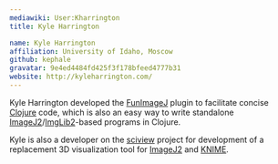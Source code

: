 ```yaml
---
mediawiki: User:Kharrington
title: Kyle Harrington

name: Kyle Harrington
affiliation: University of Idaho, Moscow
github: kephale
gravatar: 9e4ed4484fd425f3f178bfeed4777b31
website: http://kyleharrington.com/
---
```


Kyle Harrington developed the [FunImageJ](/software/funimagej) plugin to facilitate concise [Clojure](/scripting/clojure) code, which is also an easy way to write standalone [ImageJ2](/software/imagej2)/[ImgLib2](/libs/imglib2)-based programs in Clojure.

Kyle is also a developer on the [sciview](/plugins/sciview) project for development of a replacement 3D visualization tool for [ImageJ2](/software/imagej2) and [KNIME](/software/knime).
